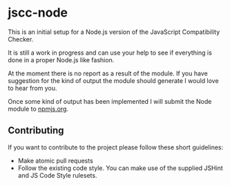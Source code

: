 # jscc-node
This is an initial setup for a Node.js version of the JavaScript Compatibility Checker.

It is still a work in progress and can use your help to see if everything is done in a proper Node.js like fashion.

At the moment there is no report as a result of the module. If you have suggestion for the kind of output the module should generate I would love to hear from you.

Once some kind of output has been implemented I will submit the Node module to [npmjs.org](https://npmjs.org).

## Contributing

If you want to contribute to the project please follow these short guidelines:

- Make atomic pull requests
- Follow the existing code style. You can make use of the supplied JSHint and JS Code Style rulesets.
